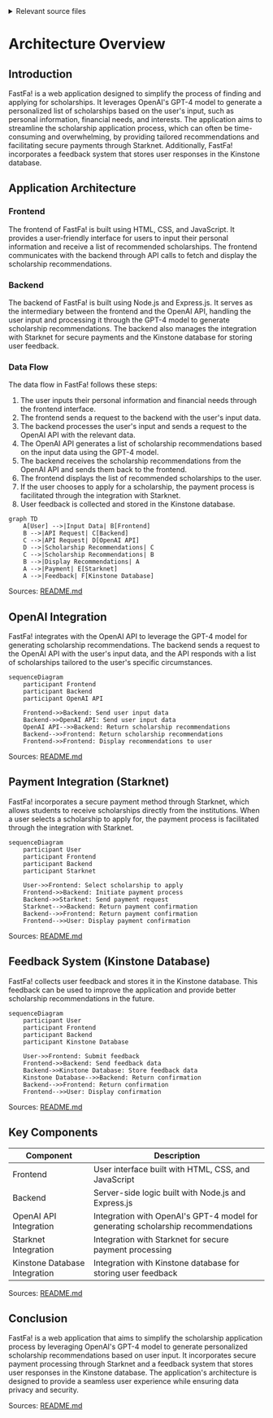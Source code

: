 <details>
<summary>Relevant source files</summary>

The following file was used as context for generating this wiki page:

- [README.md](https://github.com/agattani123/Fast-Fa/blob/master/README.md)

</details>

# Architecture Overview

## Introduction

FastFa! is a web application designed to simplify the process of finding and applying for scholarships. It leverages OpenAI's GPT-4 model to generate a personalized list of scholarships based on the user's input, such as personal information, financial needs, and interests. The application aims to streamline the scholarship application process, which can often be time-consuming and overwhelming, by providing tailored recommendations and facilitating secure payments through Starknet. Additionally, FastFa! incorporates a feedback system that stores user responses in the Kinstone database.

## Application Architecture

### Frontend

The frontend of FastFa! is built using HTML, CSS, and JavaScript. It provides a user-friendly interface for users to input their personal information and receive a list of recommended scholarships. The frontend communicates with the backend through API calls to fetch and display the scholarship recommendations.

### Backend

The backend of FastFa! is built using Node.js and Express.js. It serves as the intermediary between the frontend and the OpenAI API, handling the user input and processing it through the GPT-4 model to generate scholarship recommendations. The backend also manages the integration with Starknet for secure payments and the Kinstone database for storing user feedback.

### Data Flow

The data flow in FastFa! follows these steps:

1. The user inputs their personal information and financial needs through the frontend interface.
2. The frontend sends a request to the backend with the user's input data.
3. The backend processes the user's input and sends a request to the OpenAI API with the relevant data.
4. The OpenAI API generates a list of scholarship recommendations based on the input data using the GPT-4 model.
5. The backend receives the scholarship recommendations from the OpenAI API and sends them back to the frontend.
6. The frontend displays the list of recommended scholarships to the user.
7. If the user chooses to apply for a scholarship, the payment process is facilitated through the integration with Starknet.
8. User feedback is collected and stored in the Kinstone database.

```mermaid
graph TD
    A[User] -->|Input Data| B[Frontend]
    B -->|API Request| C[Backend]
    C -->|API Request| D[OpenAI API]
    D -->|Scholarship Recommendations| C
    C -->|Scholarship Recommendations| B
    B -->|Display Recommendations| A
    A -->|Payment| E[Starknet]
    A -->|Feedback| F[Kinstone Database]
```

Sources: [README.md](https://github.com/agattani123/Fast-Fa/blob/master/README.md)

## OpenAI Integration

FastFa! integrates with the OpenAI API to leverage the GPT-4 model for generating scholarship recommendations. The backend sends a request to the OpenAI API with the user's input data, and the API responds with a list of scholarships tailored to the user's specific circumstances.

```mermaid
sequenceDiagram
    participant Frontend
    participant Backend
    participant OpenAI API

    Frontend->>Backend: Send user input data
    Backend->>OpenAI API: Send user input data
    OpenAI API-->>Backend: Return scholarship recommendations
    Backend-->>Frontend: Return scholarship recommendations
    Frontend->>Frontend: Display recommendations to user
```

Sources: [README.md](https://github.com/agattani123/Fast-Fa/blob/master/README.md)

## Payment Integration (Starknet)

FastFa! incorporates a secure payment method through Starknet, which allows students to receive scholarships directly from the institutions. When a user selects a scholarship to apply for, the payment process is facilitated through the integration with Starknet.

```mermaid
sequenceDiagram
    participant User
    participant Frontend
    participant Backend
    participant Starknet

    User->>Frontend: Select scholarship to apply
    Frontend->>Backend: Initiate payment process
    Backend->>Starknet: Send payment request
    Starknet-->>Backend: Return payment confirmation
    Backend-->>Frontend: Return payment confirmation
    Frontend-->>User: Display payment confirmation
```

Sources: [README.md](https://github.com/agattani123/Fast-Fa/blob/master/README.md)

## Feedback System (Kinstone Database)

FastFa! collects user feedback and stores it in the Kinstone database. This feedback can be used to improve the application and provide better scholarship recommendations in the future.

```mermaid
sequenceDiagram
    participant User
    participant Frontend
    participant Backend
    participant Kinstone Database

    User->>Frontend: Submit feedback
    Frontend->>Backend: Send feedback data
    Backend->>Kinstone Database: Store feedback data
    Kinstone Database-->>Backend: Return confirmation
    Backend-->>Frontend: Return confirmation
    Frontend-->>User: Display confirmation
```

Sources: [README.md](https://github.com/agattani123/Fast-Fa/blob/master/README.md)

## Key Components

| Component | Description |
| --- | --- |
| Frontend | User interface built with HTML, CSS, and JavaScript |
| Backend | Server-side logic built with Node.js and Express.js |
| OpenAI API Integration | Integration with OpenAI's GPT-4 model for generating scholarship recommendations |
| Starknet Integration | Integration with Starknet for secure payment processing |
| Kinstone Database Integration | Integration with Kinstone database for storing user feedback |

Sources: [README.md](https://github.com/agattani123/Fast-Fa/blob/master/README.md)

## Conclusion

FastFa! is a web application that aims to simplify the scholarship application process by leveraging OpenAI's GPT-4 model to generate personalized scholarship recommendations based on user input. It incorporates secure payment processing through Starknet and a feedback system that stores user responses in the Kinstone database. The application's architecture is designed to provide a seamless user experience while ensuring data privacy and security.

Sources: [README.md](https://github.com/agattani123/Fast-Fa/blob/master/README.md)